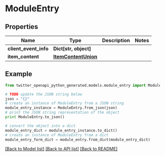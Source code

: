 # ModuleEntry


## Properties
Name | Type | Description | Notes
------------ | ------------- | ------------- | -------------
**client_event_info** | **Dict[str, object]** |  | 
**item_content** | [**ItemContentUnion**](ItemContentUnion.md) |  | 

## Example

```python
from twitter_openapi_python_generated.models.module_entry import ModuleEntry

# TODO update the JSON string below
json = "{}"
# create an instance of ModuleEntry from a JSON string
module_entry_instance = ModuleEntry.from_json(json)
# print the JSON string representation of the object
print ModuleEntry.to_json()

# convert the object into a dict
module_entry_dict = module_entry_instance.to_dict()
# create an instance of ModuleEntry from a dict
module_entry_form_dict = module_entry.from_dict(module_entry_dict)
```
[[Back to Model list]](../README.md#documentation-for-models) [[Back to API list]](../README.md#documentation-for-api-endpoints) [[Back to README]](../README.md)


